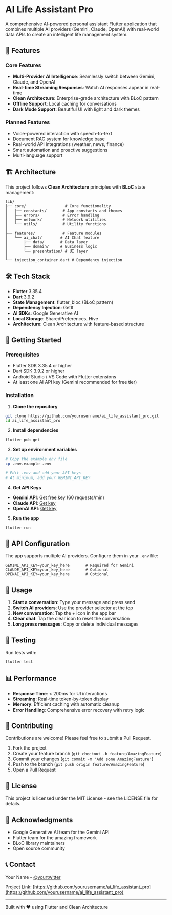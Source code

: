 # AI Life Assistant Pro

A comprehensive AI-powered personal assistant Flutter application that combines multiple AI providers (Gemini, Claude, OpenAI) with real-world data APIs to create an intelligent life management system.

## 🚀 Features

### Core Features
- **Multi-Provider AI Intelligence**: Seamlessly switch between Gemini, Claude, and OpenAI
- **Real-time Streaming Responses**: Watch AI responses appear in real-time
- **Clean Architecture**: Enterprise-grade architecture with BLoC pattern
- **Offline Support**: Local caching for conversations
- **Dark Mode Support**: Beautiful UI with light and dark themes

### Planned Features
- Voice-powered interaction with speech-to-text
- Document RAG system for knowledge base
- Real-world API integrations (weather, news, finance)
- Smart automation and proactive suggestions
- Multi-language support

## 🏗️ Architecture

This project follows **Clean Architecture** principles with **BLoC** state management:

```
lib/
├── core/                 # Core functionality
│   ├── constants/       # App constants and themes
│   ├── errors/          # Error handling
│   ├── network/         # Network utilities
│   └── utils/           # Utility functions
│
├── features/            # Feature modules
│   └── ai_chat/        # AI Chat feature
│       ├── data/       # Data layer
│       ├── domain/     # Business logic
│       └── presentation/ # UI layer
│
└── injection_container.dart # Dependency injection
```

## 🛠️ Tech Stack

- **Flutter** 3.35.4
- **Dart** 3.9.2
- **State Management**: flutter_bloc (BLoC pattern)
- **Dependency Injection**: GetIt
- **AI SDKs**: Google Generative AI
- **Local Storage**: SharedPreferences, Hive
- **Architecture**: Clean Architecture with feature-based structure

## 📱 Getting Started

### Prerequisites

- Flutter SDK 3.35.4 or higher
- Dart SDK 3.9.2 or higher
- Android Studio / VS Code with Flutter extensions
- At least one AI API key (Gemini recommended for free tier)

### Installation

1. **Clone the repository**
```bash
git clone https://github.com/yourusername/ai_life_assistant_pro.git
cd ai_life_assistant_pro
```

2. **Install dependencies**
```bash
flutter pub get
```

3. **Set up environment variables**
```bash
# Copy the example env file
cp .env.example .env

# Edit .env and add your API keys
# At minimum, add your GEMINI_API_KEY
```

4. **Get API Keys**
- **Gemini API**: [Get free key](https://makersuite.google.com/app/apikey) (60 requests/min)
- **Claude API**: [Get key](https://console.anthropic.com/)
- **OpenAI API**: [Get key](https://platform.openai.com/api-keys)

5. **Run the app**
```bash
flutter run
```

## 🔑 API Configuration

The app supports multiple AI providers. Configure them in your `.env` file:

```env
GEMINI_API_KEY=your_key_here       # Required for Gemini
CLAUDE_API_KEY=your_key_here       # Optional
OPENAI_API_KEY=your_key_here       # Optional
```

## 🎯 Usage

1. **Start a conversation**: Type your message and press send
2. **Switch AI providers**: Use the provider selector at the top
3. **New conversation**: Tap the + icon in the app bar
4. **Clear chat**: Tap the clear icon to reset the conversation
5. **Long press messages**: Copy or delete individual messages

## 🧪 Testing

Run tests with:
```bash
flutter test
```

## 📊 Performance

- **Response Time**: < 200ms for UI interactions
- **Streaming**: Real-time token-by-token display
- **Memory**: Efficient caching with automatic cleanup
- **Error Handling**: Comprehensive error recovery with retry logic

## 🤝 Contributing

Contributions are welcome! Please feel free to submit a Pull Request.

1. Fork the project
2. Create your feature branch (`git checkout -b feature/AmazingFeature`)
3. Commit your changes (`git commit -m 'Add some AmazingFeature'`)
4. Push to the branch (`git push origin feature/AmazingFeature`)
5. Open a Pull Request

## 📄 License

This project is licensed under the MIT License - see the LICENSE file for details.

## 🙏 Acknowledgments

- Google Generative AI team for the Gemini API
- Flutter team for the amazing framework
- BLoC library maintainers
- Open source community

## 📞 Contact

Your Name - [@yourtwitter](https://twitter.com/yourtwitter)

Project Link: [https://github.com/yourusername/ai_life_assistant_pro](https://github.com/yourusername/ai_life_assistant_pro)

---

Built with ❤️ using Flutter and Clean Architecture
